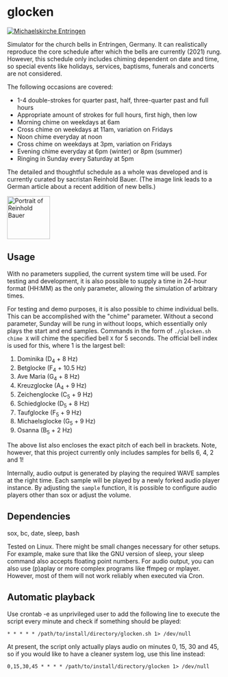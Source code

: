 # glocken

[![Michaelskirche Entringen](https://www.breitenholz-entringen-evangelisch.de/fileadmin/_processed_/d/f/csm_2021-0523-Geb%C3%A4ude-Entringen-Kirche-P1000002_63bae670e9.jpg)](https://www.breitenholz-entringen-evangelisch.de/ "Website of our church community")

Simulator for the church bells in Entringen, Germany.
It can realistically reproduce the core schedule after which the bells are currently (2021) rung.
However, this schedule only includes chiming dependent on date and time, so special events like holidays, services, baptisms, funerals and concerts are not considered.

The following occasions are covered:

* 1-4 double-strokes for quarter past, half, three-quarter past and full hours
* Appropriate amount of strokes for full hours, first high, then low
* Morning chime on weekdays at 6am
* Cross chime on weekdays at 11am, variation on Fridays
* Noon chime everyday at noon
* Cross chime on weekdays at 3pm, variation on Fridays
* Evening chime everyday at 6pm (winter) or 8pm (summer)
* Ringing in Sunday every Saturday at 5pm

The detailed and thoughtful schedule as a whole was developed and is currently curated by sacristan Reinhold Bauer.
(The image link leads to a German article about a recent addition of new bells.)

[<img src="https://www.tagblatt.de/Bilder/Reinhold-Bauer-Archivbild-531671h.jpg" alt="Portrait of Reinhold Bauer" width="100px" />](https://www.tagblatt.de/Nachrichten/Von-der-Entringer-Michaelskirche-erklingen-am-Reformationstag-drei-neue-Glocken-351803.html)

## Usage

With no parameters supplied, the current system time will be used.
For testing and development, it is also possible to supply a time in 24-hour format (HH:MM) as the only parameter, allowing the simulation of arbitrary times.

For testing and demo purposes, it is also possible to chime individual bells.
This can be accomplished with the "chime" parameter.
Without a second parameter, Sunday will be rung in without loops, which essentially only plays the start and end samples.
Commands in the form of `./glocken.sh chime X` will chime the specified bell `X` for 5 seconds.
The official bell index is used for this, where 1 is the largest bell:

1. Dominika (D<sub>4</sub> + 8 Hz)
2. Betglocke (F<sub>4</sub> + 10.5 Hz)
3. Ave Maria (G<sub>4</sub> + 8 Hz)
4. Kreuzglocke (A<sub>4</sub> + 9 Hz)
5. Zeichenglocke (C<sub>5</sub> + 9 Hz)
6. Schiedglocke (D<sub>5</sub> + 8 Hz)
7. Taufglocke (F<sub>5</sub> + 9 Hz)
8. Michaelsglocke (G<sub>5</sub> + 9 Hz)
9. Osanna (B<sub>5</sub> + 2 Hz)

The above list also encloses the exact pitch of each bell in brackets.
Note, however, that this project currently only includes samples for bells 6, 4, 2 and 1!

Internally, audio output is generated by playing the required WAVE samples at the right time.
Each sample will be played by a newly forked audio player instance.
By adjusting the `sample` function, it is possible to configure audio players other than sox or adjust the volume.

## Dependencies

sox, bc, date, sleep, bash

Tested on Linux.
There might be small changes necessary for other setups.
For example, make sure that like the GNU version of sleep, your sleep command also accepts floating point numbers.
For audio output, you can also use (p)aplay or more complex programs like ffmpeg or mplayer.
However, most of them will not work reliably when executed via Cron.

## Automatic playback

Use crontab -e as unprivileged user to add the following line to execute the script every minute and check if something should be played:

`* * * * * /path/to/install/directory/glocken.sh 1> /dev/null`

At present, the script only actually plays audio on minutes 0, 15, 30 and 45, so if you would like to have a cleaner system log, use this line instead:

`0,15,30,45 * * * * /path/to/install/directory/glocken 1> /dev/null`
